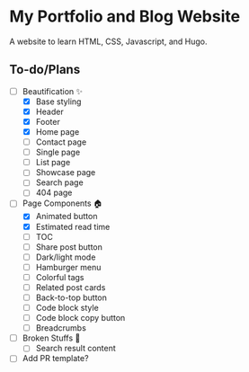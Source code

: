 # My Portfolio and Blog Website

A website to learn HTML, CSS, Javascript, and Hugo.

## To-do/Plans

- [ ] Beautification :sparkles:
    - [x] Base styling
    - [x] Header
    - [x] Footer
    - [x] Home page
    - [ ] Contact page
    - [ ] Single page
    - [ ] List page
    - [ ] Showcase page
    - [ ] Search page
    - [ ] 404 page

- [ ] Page Components :house:
    - [x] Animated button
    - [x] Estimated read time
    - [ ] TOC
    - [ ] Share post button
    - [ ] Dark/light mode
    - [ ] Hamburger menu
    - [ ] Colorful tags
    - [ ] Related post cards
    - [ ] Back-to-top button
    - [ ] Code block style
    - [ ] Code block copy button
    - [ ] Breadcrumbs
    
- [ ] Broken Stuffs :wrench:
    - [ ] Search result content
    
- [ ] Add PR template?
